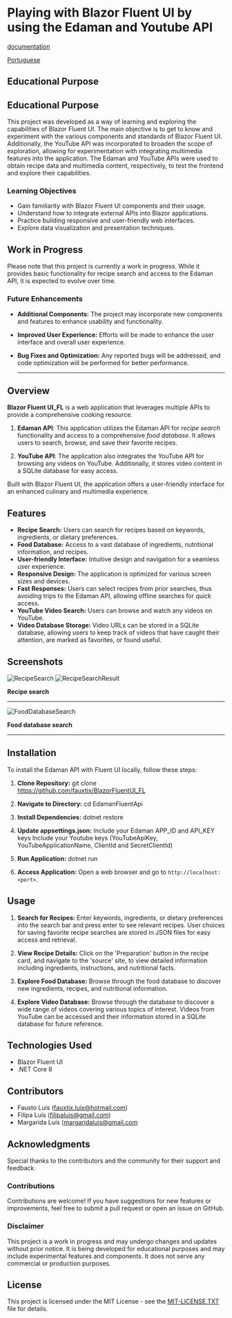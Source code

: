 # Playing with Blazor Fluent UI by using the Edaman and Youtube API
[documentation](https://fluentui-blazor.net/)

[Portuguese](https://github.com/fauxtix/EdamanApiWithFluentUI/blob/master/README_PORTUGUESE.MD)

## Educational Purpose

## Educational Purpose

This project was developed as a way of learning and exploring the capabilities of Blazor Fluent UI. 
The main objective is to get to know and experiment with the various components and standards of Blazor Fluent UI. 
Additionally, the YouTube API was incorporated to broaden the scope of exploration, allowing for experimentation with integrating multimedia features into the application.
The Edaman and YouTube APIs were used to obtain recipe data and multimedia content, respectively, to test the frontend and explore their capabilities.



### Learning Objectives

- Gain familiarity with Blazor Fluent UI components and their usage.
- Understand how to integrate external APIs into Blazor applications.
- Practice building responsive and user-friendly web interfaces.
- Explore data visualization and presentation techniques.

## Work in Progress

Please note that this project is currently a work in progress. While it provides basic functionality for recipe search and access to the Edaman API, it is expected to evolve over time.

### Future Enhancements

- **Additional Components:** The project may incorporate new components and features to enhance usability and functionality.
- **Improved User Experience:** Efforts will be made to enhance the user interface and overall user experience.
- **Bug Fixes and Optimization:** Any reported bugs will be addressed, and code optimization will be performed for better performance.

  ---
## Overview

**Blazor Fluent UI_FL** is a web application that leverages multiple APIs to provide a comprehensive cooking resource.

1. **Edaman API**: This application utilizes the Edaman API for _recipe search_ functionality and access to a comprehensive _food database_. It allows users to search, browse, and save their favorite recipes.

2. **YouTube API**: The application also integrates the YouTube API for browsing any videos on YouTube. Additionally, it stores video content in a SQLite database for easy access.

Built with Blazor Fluent UI, the application offers a user-friendly interface for an enhanced culinary and multimedia experience.


## Features

- **Recipe Search:** Users can search for recipes based on keywords, ingredients, or dietary preferences.
- **Food Database:** Access to a vast database of ingredients, nutritional information, and recipes.
- **User-friendly Interface:** Intuitive design and navigation for a seamless user experience.
- **Responsive Design:** The application is optimized for various screen sizes and devices.
- **Fast Responses:** Users can select recipes from prior searches, thus avoiding trips to the Edaman API, allowing offline searches for quick access.
- **YouTube Video Search:** Users can browse and watch any videos on YouTube.
- **Video Database Storage:** Video URLs can be stored in a SQLite database, allowing users to keep track of videos that have caught their attention, are marked as favorites, or found useful.

## Screenshots

![RecipeSearch](https://github.com/fauxtix/EdamanApiWithFluentUI/assets/49880538/e5f0c4f2-158f-4a08-81ed-c8c342fd2469)
![RecipeSearchResult](https://github.com/fauxtix/EdamanApiWithFluentUI/assets/49880538/f1d5bc1a-1866-4413-9d0a-a763cdb9b80c)

**Recipe search**
***
![FoodDatabaseSearch](https://github.com/fauxtix/EdamanApiWithFluentUI/assets/49880538/de5d9040-4905-496e-930c-d8d990eb11fe)

**Food database search**
***
## Installation

To install the Edaman API with Fluent UI locally, follow these steps:

1. **Clone Repository:**
   git clone https://github.com/fauxtix/BlazorFluentUI_FL

2. **Navigate to Directory:**
   cd EdamanFluentApi

3. **Install Dependencies:**
   dotnet restore

4. **Update appsettings.json:**
   Include your Edaman APP_ID and API_KEY keys
   Include your Youtube keys (YouTubeApiKey, YouTubeApplicationName, ClientId and SecretClientId)
   
6. **Run Application:**
   dotnet run

7. **Access Application:**
Open a web browser and go to `http://localhost:<port>`.

## Usage

1. **Search for Recipes:**
   Enter keywords, ingredients, or dietary preferences into the search bar and press enter to see relevant recipes. User choices for saving favorite recipe searches are stored in JSON files for easy access and retrieval.

2. **View Recipe Details:**
   Click on the 'Preparation' button in the recipe card, and navigate to the 'source' site, to view detailed information including ingredients, instructions, and nutritional facts.

3. **Explore Food Database:**
   Browse through the food database to discover new ingredients, recipes, and nutritional information.

4. **Explore Video Database:**
   Browse through the database to discover a wide range of videos covering various topics of interest. Videos from YouTube can be accessed and their information stored in a SQLite database for future reference.

## Technologies Used

- Blazor Fluent UI
- .NET Core 8

## Contributors

- Fausto Luís (fauxtix.luix@hotmail.com)
- Filipa Luís (filipaluis@gmail.com)
- Margarida Luís (margaridaluis@gmail.com


## Acknowledgments

Special thanks to the contributors and the community for their support and feedback.

### Contributions

Contributions are welcome! If you have suggestions for new features or improvements, feel free to submit a pull request or open an issue on GitHub.

### Disclaimer

This project is a work in progress and may undergo changes and updates without prior notice. It is being developed for educational purposes and may include experimental features and components.
It does not serve any commercial or production purposes.

## License

This project is licensed under the MIT License - see the [MIT-LICENSE.TXT](https://github.com/fauxtix/EdamanApiWithFluentUI/blob/master/EdamanFluentApi/MIT-LICENSE.txt) file for details.
